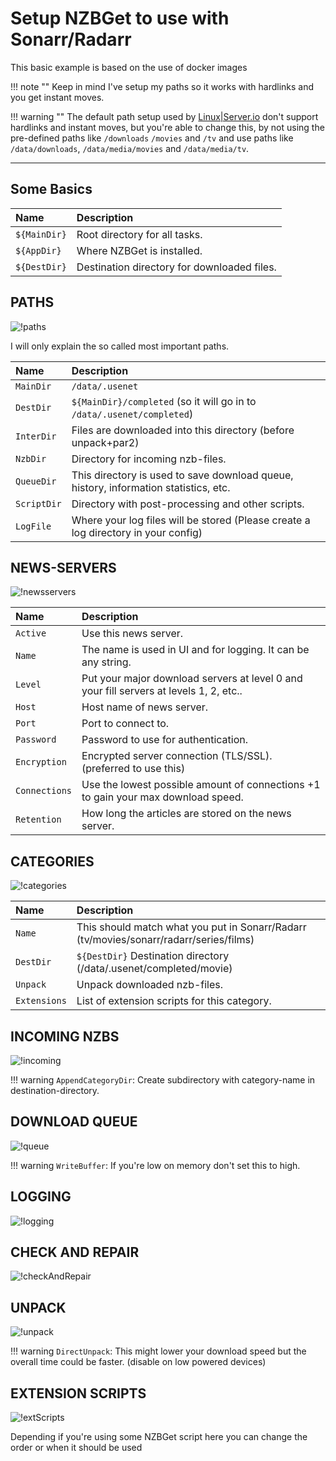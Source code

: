 # Setup NZBGet to use with Sonarr/Radarr

This basic example is based on the use of docker images

!!! note ""
    Keep in mind I've setup my paths so it works with hardlinks and you get instant moves.

!!! warning ""
    The default path setup used by [Linux|Server.io](https://hub.docker.com/r/linuxserver/) don't support hardlinks and instant moves, but you're able to change this, by not using the pre-defined paths like `/downloads` `/movies` and `/tv` and use paths like `/data/downloads`, `/data/media/movies` and `/data/media/tv`.

------

## Some Basics

| Name         | Description                                |
|:---          |:---                                        |
| `${MainDir}` | Root directory for all tasks.              |
| `${AppDir}`  | Where NZBGet is installed.                 |
| `${DestDir}` | Destination directory for downloaded files.|

## PATHS

![!paths](images/paths.png)

I will only explain the so called most important paths.

| Name        | Description                                                                            |
|:---         |:---                                                                                     |
| `MainDir`   | `/data/.usenet`                                                                        |
| `DestDir`   | `${MainDir}/completed` (so it will go in to `/data/.usenet/completed`)                 |
| `InterDir`  | Files are downloaded into this directory (before unpack+par2)                          |
| `NzbDir`    | Directory for incoming nzb-files.                                                      |
| `QueueDir`  | This directory is used to save download queue, history, information statistics, etc.   |
| `ScriptDir` | Directory with post-processing and other scripts.                                      |
| `LogFile`   | Where your log files will be stored (Please create a log directory in your config) |

## NEWS-SERVERS

![!newsservers](images/newsservers.png)

| Name           | Description                                                                            |
|:---            |:---                                                                                    |
| `Active`       | Use this news server.                                                                  |
| `Name`         | The name is used in UI and for logging. It can be any string.                          |
| `Level`        | Put your major download servers at level 0 and your fill servers at levels 1, 2, etc.. |
| `Host`         | Host name of news server.                                                              |
| `Port`         | Port to connect to.                                                                    |
| `Password`     | Password to use for authentication.                                                    |
| `Encryption`   | Encrypted server connection (TLS/SSL). (preferred to use this)                   |
| `Connections`  | Use the lowest possible amount of connections +1 to gain your max download speed.      |
| `Retention`    | How long the articles are stored on the news server.                                   |

## CATEGORIES

![!categories](images/categories.png)

| Name          | Description                                                                            |
|:---           |:---                                                                                    |
| `Name`        | This should match what you put in Sonarr/Radarr (tv/movies/sonarr/radarr/series/films) |
| `DestDir`     | `${DestDir}` Destination directory (/data/.usenet/completed/movie)                     |
| `Unpack`      | Unpack downloaded nzb-files.                                                           |
| `Extensions`  | List of extension scripts for this category.                                           |

## INCOMING NZBS

![!incoming](images/incoming.png)

!!! warning
    `AppendCategoryDir`: Create subdirectory with category-name in destination-directory.

## DOWNLOAD QUEUE

![!queue](images/queue.png)

!!! warning
    `WriteBuffer`: If you're low on memory don't set this to high.

## LOGGING

![!logging](images/logging.png)

## CHECK AND REPAIR

![!checkAndRepair](images/checkAndRepair.png)

## UNPACK

![!unpack](images/unpack.png)

!!! warning
    `DirectUnpack`: This might lower your download speed but the overall time could be faster. (disable on low powered devices)

## EXTENSION SCRIPTS

![!extScripts](images/extScripts.png)

Depending if you're using some NZBGet script here you can change the order or when it should be used
